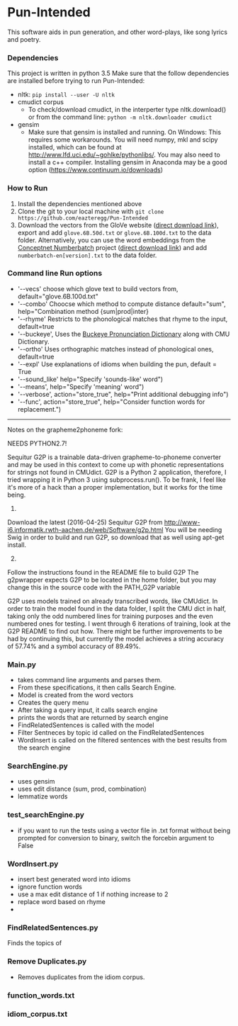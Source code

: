 # Pun-Intended
This software aids in pun generation, and other word-plays, like song lyrics and poetry.

### Dependencies
This project is written in python 3.5
Make sure that the follow dependencies are installed before trying to run Pun-Intended:
- nltk: `pip install --user -U nltk`
- cmudict corpus
    - To check/download cmudict, in the interperter type nltk.download() or from the command line: `python -m nltk.downloader cmudict`
- gensim
    - Make sure that gensim is installed and running. On Windows: This requires some workarounds. You will need numpy, mkl and scipy installed, which can be found at http://www.lfd.uci.edu/~gohlke/pythonlibs/. You may also need to install a c++ compiler. Installing gensim in Anaconda may be a good option (https://www.continuum.io/downloads)

### How to Run
1. Install the dependencies mentioned above
2. Clone the git to your local machine with `git clone https://github.com/eazteregg/Pun-Intended`
3. Download the vectors from the GloVe website ([direct download link](http://nlp.stanford.edu/data/glove.6B.zip)), export and add `glove.6B.50d.txt` or `glove.6B.100d.txt` to the data folder. Alternatively, you can use the word embeddings from the [Conceptnet Numberbatch](https://blog.conceptnet.io/2016/05/25/conceptnet-numberbatch-a-new-name-for-the-best-word-embeddings-you-can-download/) project ([direct download link](http://conceptnet.s3.amazonaws.com/downloads/2017/numberbatch/numberbatch-en-17.04b.txt.gz)) and add `numberbatch-en[version].txt` to the data folder. 

### Command line Run options
- '--vecs' choose which glove text to build vectors from, default="glove.6B.100d.txt"
- '--combo' Choocse which method to compute distance default="sum", help="Combination method {sum|prod|inter}
- '--rhyme' Restricts to the phonological matches that rhyme to the input, default=true
- '--buckeye', Uses the [Buckeye Pronunciation Dictionary](https://github.com/jonsafari/buckeye_dict) along with CMU Dictionary.
- '--ortho' Uses orthographic matches instead of phonological ones, default=true
- '--expl'  Use explanations of idioms when building the pun, default = True
- '--sound_like' help="Specify 'sounds-like' word")
- '--means', help="Specify 'meaning' word")
- '--verbose', action="store_true", help="Print additional debugging info")
- '--func', action="store_true", help="Consider function words for replacement.")

-----------------------------------------------------------------------------------------------------------

Notes on the grapheme2phoneme fork:

NEEDS PYTHON2.7!

Sequitur G2P is a trainable data-driven grapheme-to-phoneme converter and may be used in this context to come up with phonetic representations for
strings not found in CMUdict. G2P is a Python 2 application, therefore, I tried wrapping it in Python 3 using subprocess.run(). To be frank, I
feel like it's more of a hack than a proper implementation, but it works for the time being.

1.
Download the latest (2016-04-25) Sequitur G2P from http://www-i6.informatik.rwth-aachen.de/web/Software/g2p.html
You will be needing Swig in order to build and run G2P, so download that as well using apt-get install.

2.
Follow the instructions found in the README file to build G2P
The g2pwrapper expects G2P to be located in the home folder, but you may change this in the source code with the PATH_G2P variable

G2P uses models trained on already transcribed words, like CMUdict. In order to train the model found in the data folder,
I split the CMU dict in half, taking only the odd numbered lines for training purposes and the even numbered ones for testing.
I went through 6 iterations of training, look at the G2P README to find out how. There might be further improvements to be had by continuing this, but
currently the model achieves a string accuracy of 57.74% and a symbol accuracy of 89.49%.


### Main.py
- takes command line arguments and parses them. 
- From these specifications, it then calls Search Engine.
- Model is created from the word vectors
- Creates the query menu
- After taking a query input, it calls search engine
- prints the words that are returned by search engine
- FindRelatedSentences is called with the model
- Filter Sentneces by topic id called on the FindRelatedSentences
- WordInsert is called on the filtered sentences with the best results from the search engine

### SearchEngine.py
- uses gensim
- uses edit distance (sum, prod, combination)
- lemmatize words

### test_searchEngine.py
- if you want to run the tests using a vector file in .txt format without being prompted for conversion to binary,
  switch the forcebin argument to False

### WordInsert.py
- insert best generated word into idioms
- ignore function words
- use a max edit distance of 1 if nothing increase to 2
- replace word based on rhyme
- 

### FindRelatedSentences.py
Finds the topics of 

### Remove Duplicates.py
- Removes duplicates from the idiom corpus.

### function_words.txt

### idiom_corpus.txt


<!---
From an older Version of readme:
When starting the program you may choose between the different vector models which are in text format out of the box.
As the loading of binary files is a lot faster, the program will prefer them over .txt files in case of there being a file with the same name, but .bin ending.
You will be offered to create a binary file corresponding to the .txt file you put in, unless there already is one.
-->
